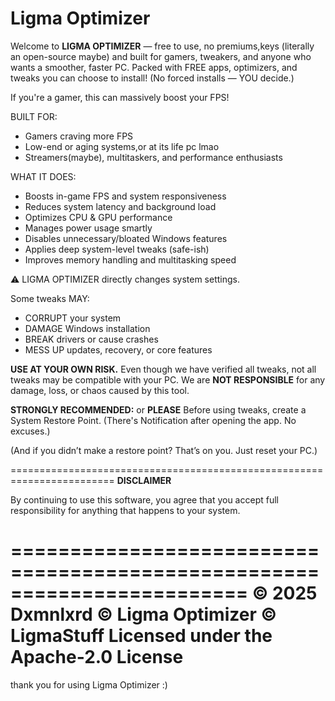 # Ligma Optimizer

Welcome to **LIGMA OPTIMIZER** — free to use, no premiums,keys (literally an open-source maybe) and built for gamers, tweakers, and anyone who wants a smoother, faster PC.
Packed with FREE apps, optimizers, and tweaks you can choose to install!
(No forced installs — YOU decide.) 

If you're a gamer, this can massively boost your FPS!

BUILT FOR:
- Gamers craving more FPS
- Low-end or aging systems,or at its life pc lmao
- Streamers(maybe), multitaskers, and performance enthusiasts

WHAT IT DOES:
- Boosts in-game FPS and system responsiveness
- Reduces system latency and background load
- Optimizes CPU & GPU performance
- Manages power usage smartly
- Disables unnecessary/bloated Windows features
- Applies deep system-level tweaks (safe-ish)
- Improves memory handling and multitasking speed

⚠️ LIGMA OPTIMIZER directly changes system settings.

Some tweaks MAY:
- CORRUPT your system
- DAMAGE Windows installation
- BREAK drivers or cause crashes
- MESS UP updates, recovery, or core features

**USE AT YOUR OWN RISK.**
Even though we have verified all tweaks, not all tweaks may be compatible with your PC. 
We are **NOT RESPONSIBLE** for any damage, loss, or chaos caused by this tool.

**STRONGLY RECOMMENDED:** or **PLEASE**
Before using tweaks, create a System Restore Point.
(There's Notification after opening the app. No excuses.)

(And if you didn’t make a restore point? That’s on you. Just reset your PC.)

========================================================================
**DISCLAIMER**

By continuing to use this software, you agree that you accept full responsibility
for anything that happens to your system.

========================================================================
                 © 2025 Dxmnlxrd
                 © Ligma Optimizer
                 © LigmaStuff
                 Licensed under the Apache-2.0 License
========================================================================
thank you for using Ligma Optimizer :)
